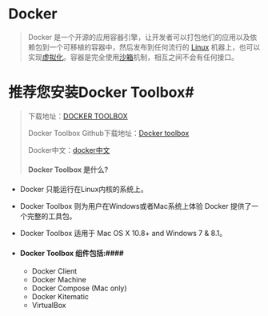 
Docker
=====

> Docker 是一个开源的应用容器引擎，让开发者可以打包他们的应用以及依赖包到一个可移植的容器中，然后发布到任何流行的 [Linux](http://baike.baidu.com/view/1634.htm) 机器上，也可以实现[虚拟化](http://baike.baidu.com/view/729629.htm)。容器是完全使用[沙箱](http://baike.baidu.com/subview/720343/13998082.htm)机制，相互之间不会有任何接口。

# 推荐您安装Docker Toolbox#

> 下载地址：[DOCKER TOOLBOX](https://www.docker.com/products/docker-toolbox)
>
> Docker Toolbox Github下载地址：[Docker toolbox](https://github.com/docker/toolbox/releases/tag/v1.12.3) 
>
> Docker中文：[docker中文](http://www.docker.org.cn/index.html)
>
> #### Docker Toolbox 是什么?

- Docker 只能运行在Linux内核的系统上。

- Docker Toolbox 则为用户在Windows或者Mac系统上体验 Docker 提供了一个完整的工具包。

- Docker Toolbox 适用于 Mac OS X 10.8+ and Windows 7 & 8.1。

- #### Docker Toolbox 组件包括:####

  - Docker Client
  - Docker Machine
  - Docker Compose (Mac only)
  - Docker Kitematic
  - VirtualBox


